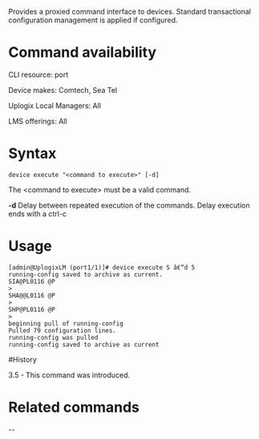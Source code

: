 <!-- 5.4 -->

Provides a proxied command interface to devices.  Standard transactional configuration management is applied if configured.  

# Command availability 

CLI resource: port

Device makes: Comtech, Sea Tel

Uplogix Local Managers: All

LMS offerings: All

# Syntax 

```
device execute "<command to execute>" [-d]
```

The &lt;command to execute&gt; must be a valid command.

**-d** <delay>  Delay between repeated execution of the commands.  Delay execution ends with a ctrl-c

# Usage 

```
[admin@UplogixLM (port1/1)]# device execute S â€“d 5
running-config saved to archive as current.
SIA@PL0116 @P
>
SHA@@L0116 @P
>
SHP@PL0116 @P
>
beginning pull of running-config
Pulled 79 configuration lines.
running-config was pulled
running-config saved to archive as current
```

#History 

3.5 - This command was introduced.

# Related commands
--
